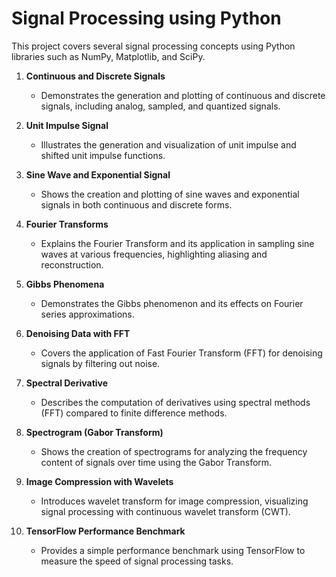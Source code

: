 # Signal Processing using Python

This project covers several signal processing concepts using Python libraries such as NumPy, Matplotlib, and SciPy. 

1. **Continuous and Discrete Signals**
   - Demonstrates the generation and plotting of continuous and discrete signals, including analog, sampled, and quantized signals.

2. **Unit Impulse Signal**
   - Illustrates the generation and visualization of unit impulse and shifted unit impulse functions.

3. **Sine Wave and Exponential Signal**
   - Shows the creation and plotting of sine waves and exponential signals in both continuous and discrete forms.

4. **Fourier Transforms**
   - Explains the Fourier Transform and its application in sampling sine waves at various frequencies, highlighting aliasing and reconstruction.

5. **Gibbs Phenomena**
   - Demonstrates the Gibbs phenomenon and its effects on Fourier series approximations.

6. **Denoising Data with FFT**
   - Covers the application of Fast Fourier Transform (FFT) for denoising signals by filtering out noise.

7. **Spectral Derivative**
   - Describes the computation of derivatives using spectral methods (FFT) compared to finite difference methods.

8. **Spectrogram (Gabor Transform)**
   - Shows the creation of spectrograms for analyzing the frequency content of signals over time using the Gabor Transform.

9. **Image Compression with Wavelets**
   - Introduces wavelet transform for image compression, visualizing signal processing with continuous wavelet transform (CWT).

10. **TensorFlow Performance Benchmark**
    - Provides a simple performance benchmark using TensorFlow to measure the speed of signal processing tasks.
